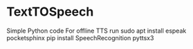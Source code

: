 # TextTOSpeech
Simple Python code For offline TTS
run 
sudo apt install espeak pocketsphinx 
pip install SpeechRecognition pyttsx3
